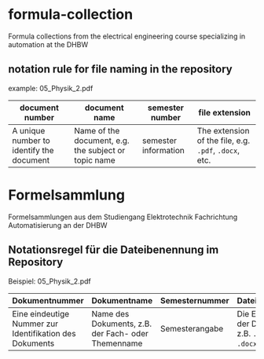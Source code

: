# formula-collection
Formula collections from the electrical engineering course specializing in automation at the DHBW


## notation rule for file naming in the repository

example: 05_Physik_2.pdf

| **document number** | **document name** | **semester number** | **file extension** |
|--------------------|-------------------|--------------------|-----------------|
| A unique number to identify the document | Name of the document, e.g. the subject or topic name | semester information | The extension of the file, e.g. `.pdf`, `.docx`, etc. |

# Formelsammlung
Formelsammlungen aus dem Studiengang Elektrotechnik Fachrichtung Automatisierung an der DHBW

## Notationsregel für die Dateibenennung im Repository

Beispiel: 05_Physik_2.pdf

| **Dokumentnummer** | **Dokumentname** | **Semesternummer** | **Dateiendung** |
|--------------------|-------------------|--------------------|-----------------|
| Eine eindeutige Nummer zur Identifikation des Dokuments | Name des Dokuments, z.B. der Fach- oder Themenname | Semesterangabe | Die Endung der Datei, z.B. `.pdf`, `.docx`, usw. |

